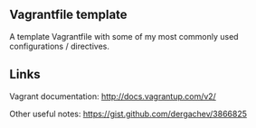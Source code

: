 ## Vagrantfile template

A template Vagrantfile with some of my most commonly used configurations / directives.

## Links

Vagrant documentation: http://docs.vagrantup.com/v2/

Other useful notes: https://gist.github.com/dergachev/3866825